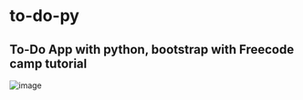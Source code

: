 # to-do-py

## To-Do App with python, bootstrap with Freecode camp tutorial

![image](https://user-images.githubusercontent.com/84907743/200888132-4bd788fd-d077-480e-90c2-fea4a00297b8.png)
